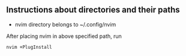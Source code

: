 ## Instructions about directories and their paths

 - nvim directory belongs to ~/.config/nvim

After placing nvim in above specified path, run 

```
nvim +PlugInstall

```
